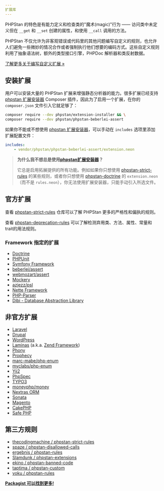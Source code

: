 ```yaml
---
扩展库
---
```


PHPStan 的特色是有能力定义和检查类的"魔术(magic)"行为 —— 访问类中未定义但在 `__get` 和 `__set` 创建的属性，和使用 `__call` 调用的方法。

PHPStan 不仅允许为非客观错误或代码里的其他问题编写自定义的规则，也允许人们避免一些微妙的情况合作或者强制执行他们想要的编码方式。这些自定义规则利用了抽象语法树，额外的类型接口引擎，PHPDoc 解析器和类反射数据。

[了解更多关于编写自定义扩展 »](/developing-extensions/extension-types)

安装扩展
-------------------------

用户可以安装大量的 PHPStan 扩展来增强静态分析器的能力。很多扩展已经支持 [phpstan 扩展安装器](https://github.com/phpstan/extension-installer) Composer 插件，因此为了启用一个扩展，在你的 `composer.json` 文件引入它就足够了：

```bash
composer require --dev phpstan/extension-installer && \
composer require --dev phpstan/phpstan-beberlei-assert
```

如果你不能或不想使用 [phpstan 扩展安装器](https://github.com/phpstan/extension-installer)，可以手动在 `includes` 选项里添加扩展配置文件：

```yaml
includes:
	- vendor/phpstan/phpstan-beberlei-assert/extension.neon
```

> **为什么我不想总是使用[phpstan扩展安装器](https://github.com/phpstan/extension-installer)？**
>
> 它总是启用拓展提供的所有功能。例如如果你只想使用 [phpstan-strict-rules](https://github.com/phpstan/phpstan-strict-rules) 的某些规则，或者你只想使用 [phpstan-doctrine](https://github.com/phpstan/phpstan-doctrine) 的 `extension.neon` （而不是 `rules.neon`），你无法使用扩展安装器，只能手动引入所选文件。


官方扩展
---------------

查看 [phpstan-strict-rules](https://github.com/phpstan/phpstan-strict-rules) 仓库可以了解 PHPStan 更多的严格性和偏执的规则。

查看 [phpstan-deprecation-rules](https://github.com/phpstan/phpstan-deprecation-rules) 可以了解检测弃用类、方法、属性、常量和 trait的用法规则。

### Framework 指定的扩展

* [Doctrine](https://github.com/phpstan/phpstan-doctrine)
* [PHPUnit](https://github.com/phpstan/phpstan-phpunit)
* [Symfony Framework](https://github.com/phpstan/phpstan-symfony)
* [beberlei/assert](https://github.com/phpstan/phpstan-beberlei-assert)
* [webmozart/assert](https://github.com/phpstan/phpstan-webmozart-assert)
* [Mockery](https://github.com/phpstan/phpstan-mockery)
* [azjezz/psl](https://github.com/php-standard-library/phpstan-extension)
* [Nette Framework](https://github.com/phpstan/phpstan-nette)
* [PHP-Parser](https://github.com/phpstan/phpstan-php-parser)
* [Dibi - Database Abstraction Library](https://github.com/phpstan/phpstan-dibi)

非官方扩展
-----------------

* [Laravel](https://github.com/nunomaduro/larastan)
* [Drupal](https://github.com/mglaman/phpstan-drupal)
* [WordPress](https://github.com/szepeviktor/phpstan-wordpress)
* [Laminas](https://github.com/Slamdunk/phpstan-laminas-framework) (a.k.a. [Zend Framework](https://github.com/Slamdunk/phpstan-zend-framework))
* [Phony](https://github.com/eloquent/phpstan-phony)
* [Prophecy](https://github.com/Jan0707/phpstan-prophecy)
* [marc-mabe/php-enum](https://github.com/marc-mabe/php-enum-phpstan)
* [myclabs/php-enum](https://github.com/timeweb/phpstan-enum)
* [Yii2](https://github.com/proget-hq/phpstan-yii2)
* [PhpSpec](https://github.com/proget-hq/phpstan-phpspec)
* [TYPO3](https://github.com/sascha-egerer/phpstan-typo3)
* [moneyphp/money](https://github.com/JohnstonCode/phpstan-moneyphp)
* [Nextras ORM](https://github.com/nextras/orm-phpstan)
* [Sonata](https://github.com/ekino/phpstan-sonata)
* [Magento](https://github.com/bitExpert/phpstan-magento)
* [CakePHP](https://github.com/CakeDC/cakephp-phpstan)
* [Safe PHP](https://github.com/thecodingmachine/phpstan-safe-rule)

第三方规则
-----------------

* [thecodingmachine / phpstan-strict-rules](https://github.com/thecodingmachine/phpstan-strict-rules)
* [spaze / phpstan-disallowed-calls](https://github.com/spaze/phpstan-disallowed-calls)
* [ergebnis / phpstan-rules](https://github.com/ergebnis/phpstan-rules)
* [Slamdunk / phpstan-extensions](https://github.com/Slamdunk/phpstan-extensions)
* [ekino / phpstan-banned-code](https://github.com/ekino/phpstan-banned-code)
* [taptima / phpstan-custom](https://github.com/taptima/phpstan-custom)
* [voku / phpstan-rules](https://github.com/voku/phpstan-rules)

[**Packagist 可以找到更多!**](https://packagist.org/?type=phpstan-extension)
